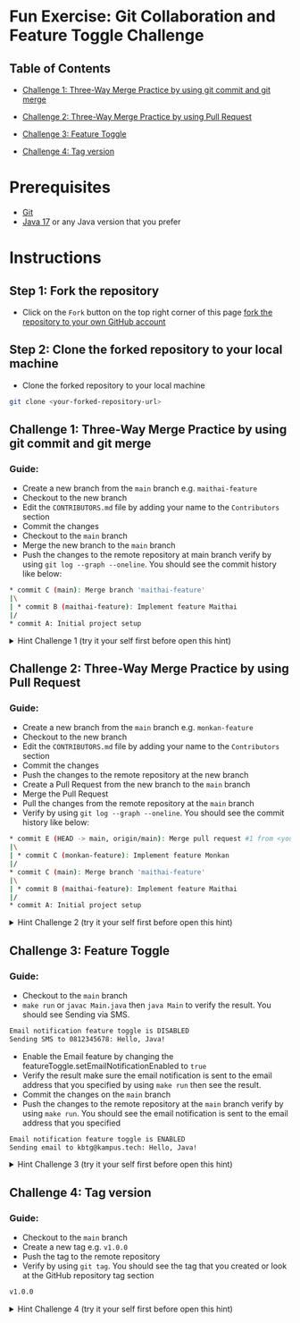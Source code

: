 # Fun Exercise: Git Collaboration and Feature Toggle Challenge
## Table of Contents
- [Challenge 1: Three-Way Merge Practice by using git commit and git merge](#challenge-1-three-way-merge-practice-by-using-git-commit-and-git-merge)

- [Challenge 2: Three-Way Merge Practice by using Pull Request](#challenge-2-three-way-merge-practice-by-using-pull-request)

- [Challenge 3: Feature Toggle](#challenge-3-feature-toggle)

- [Challenge 4: Tag version](#challenge-4-tag-version)

# Prerequisites
- [Git](https://git-scm.com/downloads)
- [Java 17](https://www.oracle.com/java/technologies/downloads/#java17) or any Java version that you prefer

# Instructions
## Step 1: Fork the repository
- Click on the `Fork` button on the top right corner of this page [fork the repository to your own GitHub account](https://docs.github.com/en/pull-requests/collaborating-with-pull-requests/working-with-forks/fork-a-repo#forking-a-repository)

## Step 2: Clone the forked repository to your local machine
- Clone the forked repository to your local machine
```bash
git clone <your-forked-repository-url>
```

## Challenge 1: Three-Way Merge Practice by using git commit and git merge
### Guide:
- Create a new branch from the `main` branch e.g. `maithai-feature`
- Checkout to the new branch
- Edit the `CONTRIBUTORS.md` file by adding your name to the `Contributors` section
- Commit the changes
- Checkout to the `main` branch
- Merge the new branch to the `main` branch
- Push the changes to the remote repository at main branch
verify by using `git log --graph --oneline`. You should see the commit history like below:
```bash
* commit C (main): Merge branch 'maithai-feature'
|\
| * commit B (maithai-feature): Implement feature Maithai
|/
* commit A: Initial project setup
```

<details>
<summary>Hint Challenge 1 (try it your self first before open this hint)</summary>

- Create a new branch from the `main` branch e.g. `maithai-feature`
```bash
git branch maithai-feature
```
- Checkout to the new branch
```bash
git checkout maithai-feature
```
- Edit the `CONTRIBUTORS.md` file by adding your name to the `Contributors` section
- Commit the changes
```bash
git add CONTRIBUTORS.md
git commit -m "Add my name to the Contributors section"
```
- Checkout to the `main` branch
```bash
git checkout main
```
- Merge the new branch to the `main` branch
```bash
git merge maithai-feature --no-ff
```
- Push the changes to the remote repository at main branch
```bash
git push origin main
```

</details>


## Challenge 2: Three-Way Merge Practice by using Pull Request
### Guide:
- Create a new branch from the `main` branch e.g. `monkan-feature`
- Checkout to the new branch
- Edit the `CONTRIBUTORS.md` file by adding your name to the `Contributors` section
- Commit the changes
- Push the changes to the remote repository at the new branch
- Create a Pull Request from the new branch to the `main` branch
- Merge the Pull Request
- Pull the changes from the remote repository at the `main` branch
- Verify by using `git log --graph --oneline`. You should see the commit history like below:
```bash
* commit E (HEAD -> main, origin/main): Merge pull request #1 from <your-github-username>/monkan-feature
|\
| * commit C (monkan-feature): Implement feature Monkan
|/
* commit C (main): Merge branch 'maithai-feature'
|\
| * commit B (maithai-feature): Implement feature Maithai
|/
* commit A: Initial project setup
```

<details>
<summary>Hint Challenge 2 (try it your self first before open this hint)</summary>

- Create a new branch from the `main` branch e.g. `monkan-feature`
```bash
git branch monkan-feature
```
- Checkout to the new branch
```bash
git checkout monkan-feature
```
- Edit the `CONTRIBUTORS.md` file by adding your name to the `Contributors` section
- Commit the changes
```bash
git add CONTRIBUTORS.md
git commit -m "Add my name to the Contributors section"
```
- Push the changes to the remote repository at the new branch
```bash
git push origin monkan-feature
```
- Create a Pull Request from the new branch to the `main` branch
- Merge the Pull Request
- Pull the changes from the remote repository at the `main` branch
```bash
git pull origin main
```

</details>

## Challenge 3: Feature Toggle
### Guide:
- Checkout to the `main` branch
- `make run` or `javac Main.java` then `java Main` to verify the result. You should see Sending via SMS.
```bash
Email notification feature toggle is DISABLED
Sending SMS to 0812345678: Hello, Java!
```
- Enable the Email feature by changing the featureToggle.setEmailNotificationEnabled to `true`
- Verify the result make sure the email notification is sent to the email address that you specified by using `make run` then see the result.
- Commit the changes on the `main` branch
- Push the changes to the remote repository at the `main` branch
verify by using `make run`. You should see the email notification is sent to the email address that you specified
```bash
Email notification feature toggle is ENABLED
Sending email to kbtg@kampus.tech: Hello, Java!
```

<details>
<summary>Hint Challenge 3 (try it your self first before open this hint)</summary>

- Checkout to the `main` branch
```bash
git checkout main
```
- Enable the feature by changing the featureToggle.setEmailNotificationEnabled to `true`
- Verify the result make sure the email notification is sent to the email address that you specified
```bash
make run
```
- Commit the changes on the `main` branch
```bash
git add src/main/java/com/kbtg/kampus/featuretoggle/FeatureToggle.java
git commit -m "Enable email notification feature toggle"
```
- Push the changes to the remote repository at the `main` branch
```bash
git push origin main
```

</details>

## Challenge 4: Tag version
### Guide:
- Checkout to the `main` branch
- Create a new tag e.g. `v1.0.0`
- Push the tag to the remote repository
- Verify by using `git tag`. You should see the tag that you created or look at the GitHub repository tag section
```bash
v1.0.0
```

<details>
<summary>Hint Challenge 4 (try it your self first before open this hint)</summary>

- Checkout to the `main` branch
```bash
git checkout main
```

- Create a new tag e.g. `v1.0.0`
```bash
git tag -a v1.0.0 -m "Release version 1.0.0 : send email notification"
```

- Push the tag to the remote repository
```bash
git push origin --tags
```

</details>
